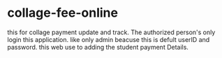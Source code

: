 # collage-fee-online
this for collage payment update and track.
The authorized person's only login this application. like only admin beacuse this is defult userID and password.
this web use to adding the student payment Details.
